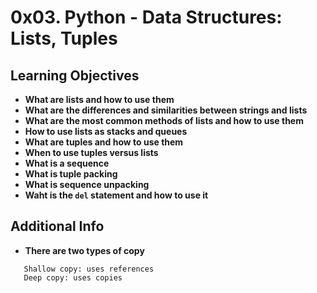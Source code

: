 # 0x03. Python - Data Structures: Lists, Tuples

## Learning Objectives
* **What are lists and how to use them**
* **What are the differences and similarities between strings and lists**
* **What are the most common methods of lists and how to use them**
* **How to use lists as stacks and queues**
* **What are tuples and how to use them**
* **When to use tuples versus lists**
* **What is a sequence**
* **What is tuple packing**
* **What is sequence unpacking**
* **Waht is the `del` statement and how to use it**

## Additional Info
* **There are two types of copy**
```
   Shallow copy: uses references
   Deep copy: uses copies
```
